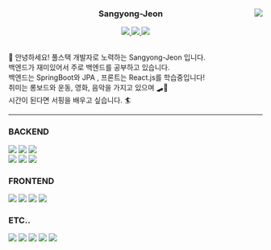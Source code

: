 <div align="center">
  <img align="right" src="https://github-readme-stats.vercel.app/api/top-langs/?username=Sangyong-Jeon&theme=dracula&exclude_repo=Computer-Science-Engineering&layout=compact&langs_count=10"/>
  
  ###  Sangyong-Jeon  
  
  <a href="https://github.com/Sangyong-Jeon">
    <img src="https://hits.seeyoufarm.com/api/count/incr/badge.svg?url=https%3A%2F%2Fgithub.com%2FSangyong-Jeon&count_bg=%23353535&title_bg=%23000000&icon=github.svg&icon_color=%23E7E7E7&title=Github&edge_flat=false"/>
  </a> 
  
  <a href="https://solved.ac/profile/tkddyd420">
    <img src="http://mazassumnida.wtf/api/mini/generate_badge?boj=tkddyd420"/>
  </a>
  
  <a href="https://ssdragon.tistory.com">
    <img src="https://img.shields.io/badge/Tech%20Blog-555263?style=flat&logoColor=white"/>
  </a>
</div>

<br>
 
<p>
  👋 안녕하세요! 풀스택 개발자로 노력하는 Sangyong-Jeon 입니다. <br>
  백엔드가 재미있어서 주로 백엔드를 공부하고 있습니다. <br>
  백엔드는 SpringBoot와 JPA , 프론트는 React.js를 학습중입니다! <br>
  취미는 롱보드와 운동, 영화, 음악을 가지고 있으며 🛹🍿 <br>
  시간이 된다면 서핑을 배우고 싶습니다. 🏄
</p>
  
---
  
### BACKEND
 
<p>
  <img src="https://img.shields.io/badge/Java-007396?style=flat-square&logo=java&logoColor=white">
  <img src="https://img.shields.io/badge/Kotlin-7F52FF?style=flat-square&logo=kotlin&logoColor=white">
  <img src="https://img.shields.io/badge/Oracle-F80000?style=flat-square&logo=oracle&logoColor=white">
  <br>
  <img src="https://img.shields.io/badge/Spring-6DB33F?style=flat-square&logo=spring&logoColor=white">
  <img src="https://img.shields.io/badge/SpringBoot-6DB33F?style=flat-square&logo=springboot&logoColor=white">
  <img src="https://img.shields.io/badge/SprintSecurity-6DB33F?style=flat-square&logo=springsecurity&logoColor=white">
</p>
    
### FRONTEND
  
<p>
  <img src="https://img.shields.io/badge/JavaScript-F7DF1E?style=flat-square&logo=javascript&logoColor=black">
  <img src="https://img.shields.io/badge/React-61DAFB?style=flat-square&logo=react&logoColor=black">
  <img src="https://img.shields.io/badge/Vue.js-4FC08D?style=flat-square&logo=vue.js&logoColor=white">
  <img src="https://img.shields.io/badge/AndroidStudio-3DDC84?style=flat-square&logo=androidstudio&logoColor=white">
</p>
  
### ETC..
  
<p>
  <img src="https://img.shields.io/badge/C++-00599C?style=flat-square&logo=c%2B%2B&logoColor=white">
  <img src="https://img.shields.io/badge/Nginx-009639?style=flat-square&logo=nginx&logoColor=white">
  <img src="https://img.shields.io/badge/Redis-DC382D?style=flat-square&logo=redis&logoColor=white">
  <img src="https://img.shields.io/badge/Linux-FCC624?style=flat-square&logo=linux&logoColor=black">
  <img src="https://img.shields.io/badge/GitHub-181717?style=flat-square&logo=github&logoColor=white">
</p>
